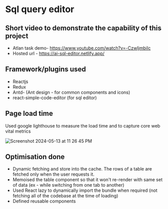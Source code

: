 # Sql query editor

## Short video to demonstrate the capability of this project
   - Atlan task demo- https://www.youtube.com/watch?v=-CzwljmbiIc
   - Hosted url - https://ai-sql-editor.netlify.app/


## Framework/plugins used
  - Reactjs 
  - Redux
  - Antd- (Ant design - for common components and icons)
  - react-simple-code-editor (for sql editor)

## Page load time
  Used google lighthouse to measure the load time and to capture core web vital metrics
     
  ![Screenshot 2024-05-13 at 11 26 45 PM](https://github.com/Rohit1508/SQLEditor/assets/4987111/3f671f57-6fd8-4479-b77a-281fdcd3cf56)

## Optimisation done
- Dynamic fetching and store into the cache. The rows of a table are fetched only when the user requests it.
- Memoised the table component so that it won't re-render with same set of data (ex - while switching from one tab to another)
- Used React lazy to dynamically import the bundle when required (not fetching all of the codebase at the time of loading)
- Defined reusable components
